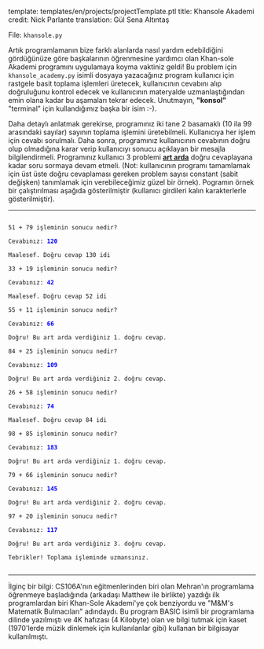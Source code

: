 template: templates/en/projects/projectTemplate.ptl
title: Khansole Akademi
credit: Nick Parlante
translation: Gül Sena Altıntaş

File: `khansole.py`

Artık programlamanın bize farklı alanlarda nasıl yardım edebildiğini gördüğünüze göre
başkalarının öğrenmesine yardımcı olan Khan-sole Akademi programını uygulamaya koyma
vaktiniz geldi! Bu problem için `khansole_academy.py` isimli dosyaya yazacağınız program
kullanıcı için rastgele basit toplama işlemleri üretecek, kullanıcının cevabını alıp
doğruluğunu kontrol edecek ve kullanıcının materyalde uzmanlaştığından emin olana kadar
bu aşamaları tekrar edecek. Unutmayın, **"konsol"** "terminal" için kullandığımız başka
bir isim :-).


Daha detaylı anlatmak gerekirse, programınız iki tane 2 basamaklı (10 ila 99 arasındaki sayılar)
sayının toplama işlemini üretebilmeli. Kullanıcıya her işlem için cevabı sorulmalı. Daha sonra,
programınız kullanıcının cevabının doğru olup olmadığına karar verip kullanıcıyı sonucu
açıklayan bir mesajla bilgilendirmeli. Programınız kullanıcı 3 problemi <u>**art arda**</u>
doğru cevaplayana kadar soru sormaya devam etmeli. (Not: kullanıcının programı tamamlamak için
üst üste doğru cevaplaması gereken problem sayısı constant (sabit değişken) tanımlamak için
verebileceğimiz güzel bir örnek). Pogramın örnek bir çalıştırılması aşağıda gösterilmiştir
(kullanıcı girdileri kalın karakterlerle gösterilmiştir).

<hr/>
<code>
51 + 79 işleminin sonucu nedir?<br/>
Cevabınız: <b style="color:blue">120</b><br/>
Maalesef. Doğru cevap 130 idi<br/>
33 + 19 işleminin sonucu nedir?<br/>
Cevabınız: <b style="color:blue">42</b><br/>
Maalesef. Doğru cevap 52 idi<br/>
55 + 11 işleminin sonucu nedir?<br/>
Cevabınız: <b style="color:blue">66</b><br/>
Doğru! Bu art arda verdiğiniz 1. doğru cevap.<br/>
84 + 25 işleminin sonucu nedir?<br/>
Cevabınız: <b style="color:blue">109</b><br/>
Doğru! Bu art arda verdiğiniz 2. doğru cevap.<br/>
26 + 58 işleminin sonucu nedir?<br/>
Cevabınız: <b style="color:blue">74</b><br/>
Maalesef. Doğru cevap 84 idi<br/>
98 + 85 işleminin sonucu nedir?<br/>
Cevabınız: <b style="color:blue">183</b><br/>
Doğru! Bu art arda verdiğiniz 1. doğru cevap.<br/>
79 + 66 işleminin sonucu nedir?<br/>
Cevabınız: <b style="color:blue">145</b><br/>
Doğru! Bu art arda verdiğiniz 2. doğru cevap.<br/>
97 + 20 işleminin sonucu nedir?<br/>
Cevabınız: <b style="color:blue">117</b><br/>
Doğru! Bu art arda verdiğiniz 3. doğru cevap.<br/>
Tebrikler! Toplama işleminde uzmansınız.<br/>
</code>
<hr/>

İlginç bir bilgi: CS106A'nın eğitmenlerinden biri olan Mehran'ın programlama öğrenmeye başladığında
(arkadaşı Matthew ile birlikte) yazdığı ilk programlardan biri Khan-Sole Akademi'ye çok benziyordu ve
"M&M's Matematik Bulmacıları" adındaydı. Bu program BASIC isimli bir programlama dilinde
yazılmıştı ve 4K hafızası (4 Kilobyte) olan ve bilgi tutmak için kaset (1970'lerde müzik dinlemek
için kullanılanlar gibi) kullanan bir bilgisayar kullanılmıştı.
